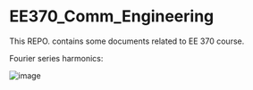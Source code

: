 # EE370_Comm_Engineering
This REPO. contains some documents related to EE 370 course. 

Fourier series harmonics:

![image](https://user-images.githubusercontent.com/53300785/185922456-87392b30-c6c4-4a3f-8e91-c37379e586c8.png)
